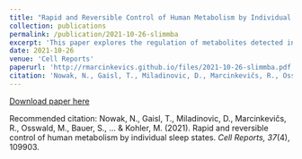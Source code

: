 ```yaml
---
title: "Rapid and Reversible Control of Human Metabolism by Individual Sleep States"
collection: publications
permalink: /publication/2021-10-26-slimmba
excerpt: 'This paper explores the regulation of metabolites detected in human breath by sleep states using neural-network-based inference techniques for Granger causality.'
date: 2021-10-26
venue: 'Cell Reports'
paperurl: 'http://rmarcinkevics.github.io/files/2021-10-26-slimmba.pdf'
citation: 'Nowak, N., Gaisl, T., Miladinovic, D., Marcinkevičs, R., Osswald, M., Bauer, S., ... & Kohler, M. (2021). Rapid and reversible control of human metabolism by individual sleep states. <i>Cell Reports, 37</i>(4), 109903.'
---
```


[Download paper here](http://rmarcinkevics.github.io/files/2021-10-14-gvar.pdf)

Recommended citation: Nowak, N., Gaisl, T., Miladinovic, D., Marcinkevičs, R., Osswald, M., Bauer, S., ... & Kohler, M. (2021). Rapid and reversible control of human metabolism by individual sleep states. <i>Cell Reports, 37</i>(4), 109903.
